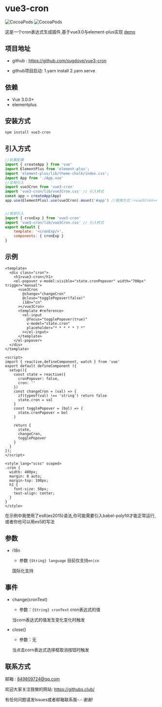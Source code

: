 # vue3-cron

![CocoaPods](https://img.shields.io/npm/dt/vue3-cron.svg)
![CocoaPods](https://img.shields.io/npm/v/vue3-cron.svg)


这是一个cron表达式生成插件,基于vue3.0与element-plus实现
[demo](https://githubs.club/vue3-cron/)

## 项目地址

- github : https://github.com/sugdove/vue3-cron

- github项目启动: 1.yarn install 2.yarn serve

## 依赖
- Vue 3.0.0+
- elementplus

## 安装方式
```
npm install vue3-cron
```

## 引入方式
```javascript
//前置配置
import { createApp } from 'vue'
import ElementPlus from 'element-plus';
import 'element-plus/lib/theme-chalk/index.css';
import App from './App.vue'
//全局引入
import vue3Cron from 'vue3-cron' 
import 'vue3-cron/lib/vue3Cron.css' // 引入样式
const app = createApp(App)
app.use(ElementPlus).use(vue3Cron).mount('#app') //使用方式：<vue3Cron></vue3Cron>


//局部引入
import { cronExp } from 'vue3-cron'
import 'vue3-cron/lib/vue3Cron.css' // 引入样式
export default {
    template: '<cronExp/>',
    components: { cronExp }
}
```

## 示例
```vue
<template>
  <div class="cron">
    <h1>vue3-cron</h1>
    <el-popover v-model:visible="state.cronPopover" width="700px" trigger="manual">
      <vue3Cron
        @change="changeCron"
        @close="togglePopover(false)"
        i18n="cn"
      ></vue3Cron>
      <template #reference>
        <el-input
          @focus="togglePopover(true)"
          v-model="state.cron"
          placeholder="* * * * * ? *"
        ></el-input>
      </template>
    </el-popover>
  </div>
</template>

<script>
import { reactive,defineComponent, watch } from 'vue'
export default defineComponent ({
  setup(){
    const state = reactive({
      cronPopover: false,
      cron: ''
    })
    const changeCron = (val) => {
      if(typeof(val) !== 'string') return false
      state.cron = val
    }
    const togglePopover = (bol) => {
      state.cronPopover = bol
    }
    
    return {
      state,
      changeCron,
      togglePopover
    }
  }
});
</script>

<style lang="scss" scoped>
.cron {
  width: 400px;
  margin: 0 auto;
  margin-top: 100px;
  h1 {
    font-size: 50px;
    text-align: center;
  }
}
</style>

```

在示例中我使用了es6(es2015)语法,你可能需要引入babel-polyfill才能正常运行,或者你也可以用es5的写法

## 参数

- i18n

    - 参数 `{String} language` 目前仅支持`en|cn`
    
    国际化支持

## 事件
- change(cronText)

    - 参数：`{String} cronText` cron表达式的值
    
    当corn表达式的值发生变化变化时触发
    
- close()

    - 参数：无
    
    当点击corn表达式选择框取消按钮时触发
    
## 联系方式

邮箱 : 849809724@qq.com

欢迎大家关注我做的网站: https://githubs.club/

有任何问题请发Issues或者邮箱联系我-.-  谢谢!
